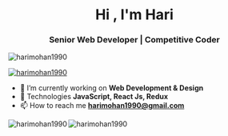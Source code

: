 <!DOCTYPE html>
<html lang="en" dir="ltr">
  <head>
    <meta charset="utf-8">
  </head>
  <body>
    <h1 align="center">Hi , I'm Hari</h1>
    <h3 align="center">Senior Web Developer | Competitive Coder</h3>
    
<p align="left"> <img src="https://komarev.com/ghpvc/?username=harimohan1990&label=Profile%20views&color=0e75b6&style=flat" alt="harimohan1990" /> </p>

<p align="left"> <a href="https://github.com/ryo-ma/github-profile-trophy"><img src="https://github-profile-trophy.vercel.app/?username=harimohan1990" alt="harimohan1990" /></a> </p>

- 🔭 I’m currently working on **Web Development & Design**
- 🌱 Technologies **JavaScript, React Js, Redux**
- 📫 How to reach me **harimohan1990@gmail.com**

<p><img align="left" src="https://github-readme-stats.vercel.app/api?username=harimohan1990&show_icons=true&locale=en" alt="harimohan1990" /></p>
<p><img align="left" src="https://github-readme-stats.vercel.app/api/top-langs?username=harimohan1990&show_icons=true&locale=en&layout=compact" alt="harimohan1990" />  </p>

  </body>
</html>
